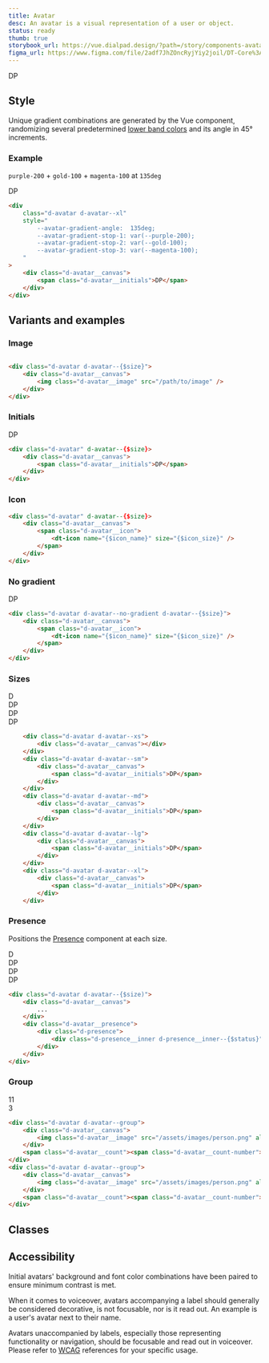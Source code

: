 ```yaml
---
title: Avatar
desc: An avatar is a visual representation of a user or object.
status: ready
thumb: true
storybook_url: https://vue.dialpad.design/?path=/story/components-avatar--default
figma_url: https://www.figma.com/file/2adf7JhZOncRyjYiy2joil/DT-Core%3A-Components-7?node-id=8918%3A21289&viewport=137%2C605%2C0.46&t=xHutRjwo1o5zMTgT-11
---
```


<code-well-header>
    <div class="d-d-inline-flex d-ai-center d-flow8">
        <div class="d-avatar d-avatar--md">
            <div class="d-avatar__canvas">
                <img class="d-avatar__image" src="/assets/images/person.png" alt=""/>
            </div>
            <div class="d-avatar__presence">
                <example-presence presence="active"/>
            </div>
        </div>
        <div class="d-avatar d-avatar--md">
            <div class="d-avatar__canvas">
                <span class="d-avatar__initials">DP</span>
            </div>
            <div class="d-avatar__presence">
                <example-presence presence="busy"/>
            </div>
        </div>
        <div class="d-avatar d-avatar--md">
            <div class="d-avatar__canvas">
                <span class="d-avatar__icon">
                    <dt-icon name="video" size="300" />
                </span>
            </div>
            <div class="d-avatar__presence">
                <example-presence presence="away"/>
            </div>
        </div>
    </div>
</code-well-header>

<!-- <component-combinator component-name="DtAvatar" /> -->

## Style

Unique gradient combinations are generated by the Vue component, randomizing several predetermined [lower band colors](/design/colors/#base-palette) and its angle in 45° increments.

### Example

`purple-200` + `gold-100` + `magenta-100` at `135deg`

<code-well-header>
    <div
        class="d-avatar d-avatar--xl"
        style="
            --avatar-gradient-angle:  135deg;
            --avatar-gradient-stop-1: var(--purple-200);
            --avatar-gradient-stop-2: var(--gold-100);
            --avatar-gradient-stop-3: var(--magenta-100);
        "
    >
        <div class="d-avatar__canvas">
            <span class="d-avatar__initials">DP</span>
        </div>
    </div>
</code-well-header>

```html
<div
    class="d-avatar d-avatar--xl"
    style="
        --avatar-gradient-angle:  135deg;
        --avatar-gradient-stop-1: var(--purple-200);
        --avatar-gradient-stop-2: var(--gold-100);
        --avatar-gradient-stop-3: var(--magenta-100);
    "
>
    <div class="d-avatar__canvas">
        <span class="d-avatar__initials">DP</span>
    </div>
</div>
```

## Variants and examples

### Image

<code-well-header>
    <div class="d-avatar d-avatar--md">
        <div class="d-avatar__canvas">
            <img class="d-avatar__image" src="/assets/images/person.png" alt=""/>
        </div>
    </div>
</code-well-header>

```html
<div class="d-avatar d-avatar--{$size}">
    <div class="d-avatar__canvas">
        <img class="d-avatar__image" src="/path/to/image" />
    </div>
</div>
```

### Initials

<code-well-header>
    <div class="d-avatar d-avatar--md">
        <div class="d-avatar__canvas">
            <span class="d-avatar__initials">DP</span>
        </div>
    </div>
</code-well-header>

```html
<div class="d-avatar" d-avatar--{$size}>
    <div class="d-avatar__canvas">
        <span class="d-avatar__initials">DP</span>
    </div>
</div>
```

### Icon

<code-well-header>
    <div class="d-avatar d-avatar--md">
        <div class="d-avatar__canvas">
            <span class="d-avatar__icon">
                <dt-icon name="video" size="300" />
            </span>
        </div>
    </div>
</code-well-header>

```html
<div class="d-avatar" d-avatar--{$size}>
    <div class="d-avatar__canvas">
        <span class="d-avatar__icon">
            <dt-icon name="{$icon_name}" size="{$icon_size}" />
        </span>
    </div>
</div>
```

### No gradient

<code-well-header>
    <div class="d-d-inline-flex d-ai-center d-flow8">
        <div class="d-avatar d-avatar--no-gradient d-avatar--md">
            <div class="d-avatar__canvas">
                <span class="d-avatar__icon">
                    <dt-icon name="video" size="300" />
                </span>
            </div>
        </div>
        <div class="d-avatar d-avatar--no-gradient d-avatar--md">
            <div class="d-avatar__canvas">
                <span class="d-avatar__initials">DP</span>
            </div>
        </div>
    </div>
</code-well-header>

```html
<div class="d-avatar d-avatar--no-gradient d-avatar--{$size}">
    <div class="d-avatar__canvas">
        <span class="d-avatar__icon">
            <dt-icon name="{$icon_name}" size="{$icon_size}" />
        </span>
    </div>
</div>
```

### Sizes

<code-well-header>
    <div class="d-d-inline-flex d-ai-center d-flow8">
        <div class="d-avatar d-avatar--xs">
            <div class="d-avatar__canvas"></div>
        </div>
        <div class="d-avatar d-avatar--sm">
            <div class="d-avatar__canvas">
                <span class="d-avatar__initials">D</span>
            </div>
        </div>
        <div class="d-avatar d-avatar--md">
            <div class="d-avatar__canvas">
                <span class="d-avatar__initials">DP</span>
            </div>
        </div>
        <div class="d-avatar d-avatar--lg">
            <div class="d-avatar__canvas">
                <span class="d-avatar__initials">DP</span>
            </div>
        </div>
        <div class="d-avatar d-avatar--xl">
            <div class="d-avatar__canvas">
                <span class="d-avatar__initials">DP</span>
            </div>
        </div>
    </div>
</code-well-header>

```html
    <div class="d-avatar d-avatar--xs">
        <div class="d-avatar__canvas"></div>
    </div>
    <div class="d-avatar d-avatar--sm">
        <div class="d-avatar__canvas">
            <span class="d-avatar__initials">DP</span>
        </div>
    </div>
    <div class="d-avatar d-avatar--md">
        <div class="d-avatar__canvas">
            <span class="d-avatar__initials">DP</span>
        </div>
    </div>
    <div class="d-avatar d-avatar--lg">
        <div class="d-avatar__canvas">
            <span class="d-avatar__initials">DP</span>
        </div>
    </div>
    <div class="d-avatar d-avatar--xl">
        <div class="d-avatar__canvas">
            <span class="d-avatar__initials">DP</span>
        </div>
    </div>
```

### Presence

Positions the [Presence](/components/presence.html) component at each size.

<code-well-header>
    <div class="d-d-inline-flex d-ai-center d-flow8">
        <div class="d-avatar d-avatar--xs">
            <div class="d-avatar__canvas">
                <img class="d-avatar__image" src="/assets/images/person.png" alt=""/>
            </div>
            <div class="d-avatar__presence">
                <example-presence presence="active"/>
            </div>
        </div>
        <div class="d-avatar d-avatar--sm">
            <div class="d-avatar__canvas">
                <img class="d-avatar__image" src="/assets/images/person.png" alt=""/>
            </div>
            <div class="d-avatar__presence">
                <example-presence presence="active"/>
            </div>
        </div>
        <div class="d-avatar d-avatar--md">
            <div class="d-avatar__canvas">
                <img class="d-avatar__image" src="/assets/images/person.png" alt=""/>
            </div>
            <div class="d-avatar__presence">
                <example-presence presence="busy"/>
            </div>
        </div>
        <div class="d-avatar d-avatar--lg">
            <div class="d-avatar__canvas">
                <img class="d-avatar__image" src="/assets/images/person.png" alt=""/>
            </div>
            <div class="d-avatar__presence">
                <example-presence presence="offline"/>
            </div>
        </div>
        <div class="d-avatar d-avatar--xl">
            <div class="d-avatar__canvas">
                <img class="d-avatar__image" src="/assets/images/person.png" alt=""/>
            </div>
            <div class="d-avatar__presence">
                <example-presence presence="offline"/>
            </div>
        </div>
    </div>
    <div class="d-d-inline-flex d-ai-center d-flow8">
        <div class="d-avatar d-avatar--xs">
            <div class="d-avatar__canvas"></div>
            <div class="d-avatar__presence">
                <example-presence presence="active"/>
            </div>
        </div>
        <div class="d-avatar d-avatar--sm">
            <div class="d-avatar__canvas">
                <span class="d-avatar__initials">D</span>
            </div>
            <div class="d-avatar__presence">
                <example-presence presence="active"/>
            </div>
        </div>
        <div class="d-avatar d-avatar--md">
            <div class="d-avatar__canvas">
                <span class="d-avatar__initials">DP</span>
            </div>
            <div class="d-avatar__presence">
                <example-presence presence="busy"/>
            </div>
        </div>
        <div class="d-avatar d-avatar--lg">
            <div class="d-avatar__canvas">
                <span class="d-avatar__initials">DP</span>
            </div>
            <div class="d-avatar__presence">
                <example-presence presence="away"/>
            </div>
        </div>
        <div class="d-avatar d-avatar--xl">
            <div class="d-avatar__canvas">
                <span class="d-avatar__initials">DP</span>
            </div>
            <div class="d-avatar__presence">
                <example-presence presence="away"/>
            </div>
        </div>
    </div>
    <div class="d-d-inline-flex d-ai-center d-flow8">
        <div class="d-avatar d-avatar--xs">
            <div class="d-avatar__canvas"></div>
            <div class="d-avatar__presence">
                <example-presence presence="busy"/>
            </div>
        </div>
        <div class="d-avatar d-avatar--sm">
            <div class="d-avatar__canvas">
                <span class="d-avatar__icon">
                    <dt-icon name="video" size="200" />
                </span>
            </div>
            <div class="d-avatar__presence">
                <example-presence presence="away"/>
            </div>
        </div>
        <div class="d-avatar d-avatar--md">
            <div class="d-avatar__canvas">
                <span class="d-avatar__icon">
                    <dt-icon name="video" size="300" />
                </span>
            </div>
            <div class="d-avatar__presence">
                <example-presence presence="offline"/>
            </div>
        </div>
        <div class="d-avatar d-avatar--lg">
            <div class="d-avatar__canvas">
                <span class="d-avatar__icon">
                    <dt-icon name="video" size="500" />
                </span>
            </div>
            <div class="d-avatar__presence">
                <example-presence presence="active"/>
            </div>
        </div>
        <div class="d-avatar d-avatar--xl">
            <div class="d-avatar__canvas">
                <span class="d-avatar__icon">
                    <dt-icon name="video" size="600" />
                </span>
            </div>
            <div class="d-avatar__presence">
                <example-presence presence="active"/>
            </div>
        </div>
    </div>
</code-well-header>

```html
<div class="d-avatar d-avatar--{$size)">
    <div class="d-avatar__canvas">
        ...
    </div>
    <div class="d-avatar__presence">
        <div class="d-presence">
            <div class="d-presence__inner d-presence__inner--{$status}"></div>
        </div>
    </div>
</div>
```

### Group

<code-well-header>
    <div class="d-d-inline-flex d-ai-center d-flow8">
        <div class="d-avatar d-avatar--group">
            <div class="d-avatar__canvas">
                <img class="d-avatar__image" src="/assets/images/person.png" alt=""/>
            </div>
            <span class="d-avatar__count"><span class="d-avatar__count-number">11</span></span>
        </div>
        <div class="d-avatar d-avatar--group">
            <div class="d-avatar__canvas">
                <img class="d-avatar__image" src="/assets/images/person.png" alt=""/>
            </div>
            <span class="d-avatar__count"><span class="d-avatar__count-number">3</span></span>
        </div>
    </div>
</code-well-header>

```html
<div class="d-avatar d-avatar--group">
    <div class="d-avatar__canvas">
        <img class="d-avatar__image" src="/assets/images/person.png" alt=""/>
    </div>
    <span class="d-avatar__count"><span class="d-avatar__count-number">12</span></span>
</div>
<div class="d-avatar d-avatar--group">
    <div class="d-avatar__canvas">
        <img class="d-avatar__image" src="/assets/images/person.png" alt=""/>
    </div>
    <span class="d-avatar__count"><span class="d-avatar__count-number">1</span></span>
</div>
```

## Classes

<component-class-table component-name="avatar"></component-class-table>

## Accessibility

Initial avatars' background and font color combinations have been paired to ensure minimum contrast is met.

When it comes to voiceover, avatars accompanying a label should generally be considered decorative,
is not focusable, nor is it read out. An example is a user's avatar next to their name.

Avatars unaccompanied by labels, especially those representing functionality or navigation, should be focusable and
read out in voiceover. Please refer
to [WCAG](https://www.w3.org/WAI/tutorials/images/decorative) references for
your specific usage.

<script setup>
import ExamplePresence from '@exampleComponents/ExamplePresence.vue';
</script>
